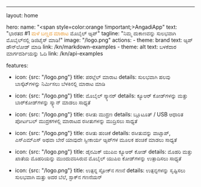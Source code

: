 ---
layout: home

hero:
  name: "<span style=color:orange !important;>AngadiApp</span>"
  text: "ಭಾರತದ #1 <span style=color:rgb(230,131,0);>ಮಳೆ ಬಣ್ಣದ ಮಾರಾಟ</span> ಮೊಬೈಲ್ ಆ್ಯಪ್‌"
  tagline: "ನಿಮ್ಮ ದುಕಾಣವನ್ನು ಸುಲಭವಾಗಿ ಮೊಬೈಲ್‌ನಲ್ಲಿ ಡಿಜಿಟೈಸ್ ಮಾಡಿ!"
  image: "/logo.png"
  actions:
    - theme: brand
      text: ಆ್ಯಪ್‌ ಡೌನ್‌ಲೋಡ್ ಮಾಡಿ
      link: /kn/markdown-examples
    - theme: alt
      text: ಬಳಕೆದಾರ ಮಾರ್ಗದರ್ಶಿಯನ್ನು ಓದಿ
      link: /kn/api-examples

features:
  - icon: {src: "/logo.png"}
    title: ಪರಲ್ಲೆಲ್ ಮಾರಾಟ
    details: ಸುಲಭವಾಗಿ ಹಲವು ಬಾಸ್ಕೆಟ್‌ಗಳನ್ನು ನಿರ್ಮಿಸಲು ಬೆಳಕಿನಲ್ಲಿ ಮಾರಾಟ ಮಾಡಿ
     
  - icon: {src: "/logo.png"}
    title: ಮೊಬೈಲ್ ಸ್ಕ್ಯಾನರ್
    details: ಕ್ಯೂಆರ್ ಕೋಡ್‌ಗಳನ್ನು ಮತ್ತು ಬಾರ್‌ಕೋಡ್‌ಗಳನ್ನು ಸ್ಕ್ಯಾನ್ ಮಾಡಲು ಸಾಧ್ಯತೆ
  - icon: {src: "/logo.png"}
    title: ರಸೀತು ಮುದ್ರಣ
    details: ಬ್ಲೂಟೂತ್ / USB ಆಧಾರಿತ ಪೋರ್ಟಬಲ್ ಮುದ್ರಕಗಳಲ್ಲಿ ಮಾರಾಟದ ರಸೀತುಗಳನ್ನು ಮುದ್ರಿಸಲು ಸಾಧ್ಯತೆ
  - icon: {src: "/logo.png"}
    title: ರಸೀತು ಹಂಚಿಕೆ
    details: ರಸೀತುವನ್ನು ವಾಟ್ಸಾಪ್‌, ಎಸ್‌ಎಮ್‌ಎಸ್ ಅಥವಾ ಬೇರೆ ಯಾವುದೇ ಸ್ವೀಕಾರ್ಯ ಆ್ಯಪ್‌ಗಳ ಮೂಲಕ ಹಂಚಿಕೆ ಮಾಡಲು ಸಾಧ್ಯತೆ
  - icon: {src: "/logo.png"}
    title: ಡೈನಮಿಕ್ ಯುಪಿಐ ಕ್ಯೂಆರ್ ಕೋಡ್
    details: ಮೊಹರಿ ಮತ್ತು ಖಾತೆಯ ಮೊಹರಿಯನ್ನು ಮುಂದುವರಿಸಿರುವ ಮೊಬೈಲ್ ಯುಪಿಐ ಕೋಡ್‌ಗಳನ್ನು ಉತ್ಪಾದಿಸಲು ಸಾಧ್ಯತೆ
  - icon: {src: "/logo.png"}
    title: ಉತ್ಪನ್ನ ಸ್ಟೋಕ್‌ನ ಗಣನೆ
    details: ಉತ್ಪನ್ನಗಳನ್ನು ಸೃಷ್ಟಿಸಲು ಸುಲಭವಾಗಿ ಮತ್ತು ಅದರ ಬೆಲೆ, ಸ್ಟಾಕ್‌ನ ಗಣನೆಯನ್
